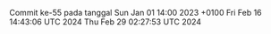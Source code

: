 Commit ke-55 pada tanggal Sun Jan 01 14:00 2023 +0100
Fri Feb 16 14:43:06 UTC 2024
Thu Feb 29 02:27:53 UTC 2024
